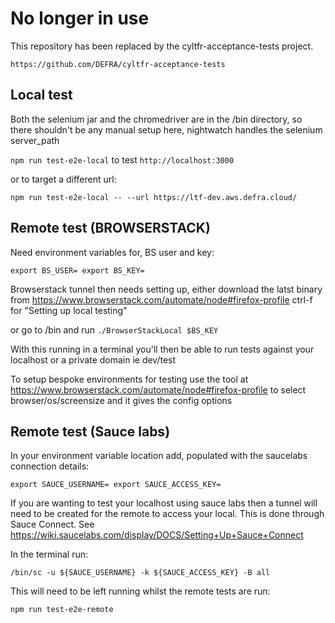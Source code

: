 # No longer in use

This repository has been replaced by the cyltfr-acceptance-tests project.

`https://github.com/DEFRA/cyltfr-acceptance-tests`

## Local test
Both the selenium jar and the chromedriver are in the /bin directory, so there shouldn't be any manual setup here, nightwatch handles the selenium server_path

`npm run test-e2e-local` to test `http://localhost:3000`

or to target a different url:

`npm run test-e2e-local -- --url https://ltf-dev.aws.defra.cloud/`

## Remote test (BROWSERSTACK)

Need environment variables for, BS user and key:

`export BS_USER=
export BS_KEY=`

Browserstack tunnel then needs setting up, either download the latst binary from https://www.browserstack.com/automate/node#firefox-profile ctrl-f for "Setting up local testing"

or go to /bin and run `./BrowserStackLocal $BS_KEY`

With this running in a terminal you'll then be able to run tests against your localhost or a private domain ie dev/test

To setup bespoke environments for testing use the tool at https://www.browserstack.com/automate/node#firefox-profile to select browser/os/screensize and it gives the config options

## Remote test (Sauce labs)

In your environment variable location add, populated with the saucelabs connection details:

`export SAUCE_USERNAME=
export SAUCE_ACCESS_KEY=`

If you are wanting to test your localhost using sauce labs then a tunnel will need to be created for the remote to access your local.  This is done through Sauce Connect.  See https://wiki.saucelabs.com/display/DOCS/Setting+Up+Sauce+Connect

In the terminal run:

`/bin/sc -u ${SAUCE_USERNAME} -k ${SAUCE_ACCESS_KEY} -B all`

This will need to be left running whilst the remote tests are run:

`npm run test-e2e-remote`
